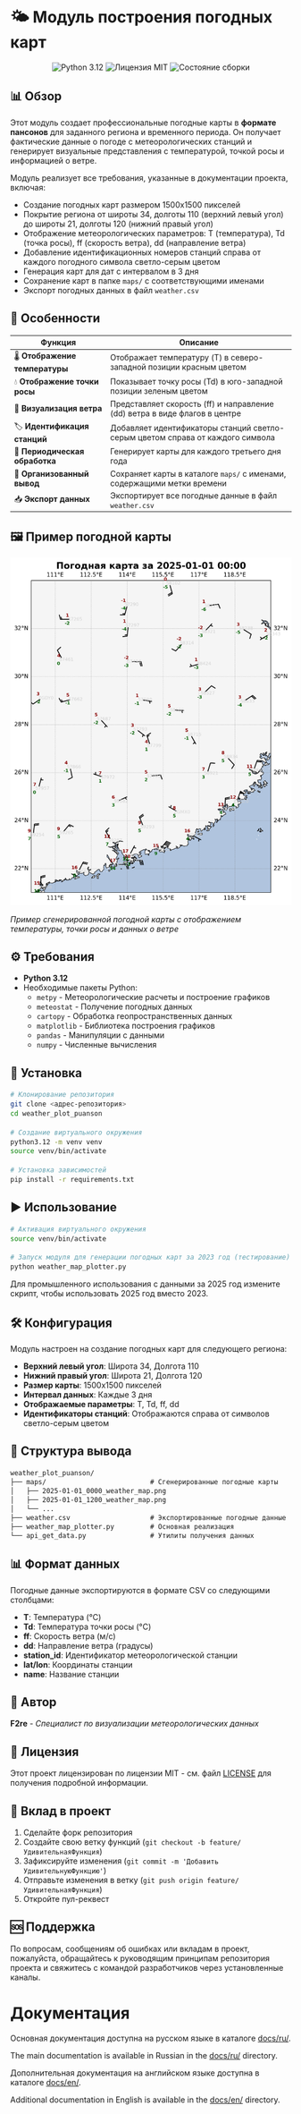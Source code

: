 # 🌤️ Модуль построения погодных карт

<p align="center">
  <img src="https://img.shields.io/badge/Python-3.12-blue.svg?style=flat-square&logo=python" alt="Python 3.12">
  <img src="https://img.shields.io/badge/Лицензия-MIT-green.svg?style=flat-square" alt="Лицензия MIT">
  <img src="https://img.shields.io/badge/Состояние-Стабильное-brightgreen.svg?style=flat-square" alt="Состояние сборки">
</p>

## 📊 Обзор

Этот модуль создает профессиональные погодные карты в **формате пансонов** для заданного региона и временного периода. Он получает фактические данные о погоде с метеорологических станций и генерирует визуальные представления с температурой, точкой росы и информацией о ветре.

Модуль реализует все требования, указанные в документации проекта, включая:
- Создание погодных карт размером 1500x1500 пикселей
- Покрытие региона от широты 34, долготы 110 (верхний левый угол) до широты 21, долготы 120 (нижний правый угол)
- Отображение метеорологических параметров: T (температура), Td (точка росы), ff (скорость ветра), dd (направление ветра)
- Добавление идентификационных номеров станций справа от каждого погодного символа светло-серым цветом
- Генерация карт для дат с интервалом в 3 дня
- Сохранение карт в папке `maps/` с соответствующими именами
- Экспорт погодных данных в файл `weather.csv`

## 🎯 Особенности

| Функция | Описание |
|--------|-------------|
| 🌡️ **Отображение температуры** | Отображает температуру (T) в северо-западной позиции красным цветом |
| 💧 **Отображение точки росы** | Показывает точку росы (Td) в юго-западной позиции зеленым цветом |
| 💨 **Визуализация ветра** | Представляет скорость (ff) и направление (dd) ветра в виде флагов в центре |
| 🏷️ **Идентификация станций** | Добавляет идентификаторы станций светло-серым цветом справа от каждого символа |
| 📅 **Периодическая обработка** | Генерирует карты для каждого третьего дня года |
| 📁 **Организованный вывод** | Сохраняет карты в каталоге `maps/` с именами, содержащими метки времени |
| 📥 **Экспорт данных** | Экспортирует все погодные данные в файл `weather.csv` |

## 🖼️ Пример погодной карты

![Пример погодной карты](docs/images/weather_map_example.png)

*Пример сгенерированной погодной карты с отображением температуры, точки росы и данных о ветре*

## ⚙️ Требования

- **Python 3.12**
- Необходимые пакеты Python:
  - `metpy` - Метеорологические расчеты и построение графиков
  - `meteostat` - Получение погодных данных
  - `cartopy` - Обработка геопространственных данных
  - `matplotlib` - Библиотека построения графиков
  - `pandas` - Манипуляции с данными
  - `numpy` - Численные вычисления

## 🚀 Установка

```bash
# Клонирование репозитория
git clone <адрес-репозитория>
cd weather_plot_puanson

# Создание виртуального окружения
python3.12 -m venv venv
source venv/bin/activate

# Установка зависимостей
pip install -r requirements.txt
```

## ▶️ Использование

```bash
# Активация виртуального окружения
source venv/bin/activate

# Запуск модуля для генерации погодных карт за 2023 год (тестирование)
python weather_map_plotter.py
```

Для промышленного использования с данными за 2025 год измените скрипт, чтобы использовать 2025 год вместо 2023.

## 🛠️ Конфигурация

Модуль настроен на создание погодных карт для следующего региона:
- **Верхний левый угол**: Широта 34, Долгота 110
- **Нижний правый угол**: Широта 21, Долгота 120
- **Размер карты**: 1500x1500 пикселей
- **Интервал данных**: Каждые 3 дня
- **Отображаемые параметры**: T, Td, ff, dd
- **Идентификаторы станций**: Отображаются справа от символов светло-серым цветом

## 📁 Структура вывода

```
weather_plot_puanson/
├── maps/                          # Сгенерированные погодные карты
│   ├── 2025-01-01_0000_weather_map.png
│   ├── 2025-01-01_1200_weather_map.png
│   └── ...
├── weather.csv                    # Экспортированные погодные данные
├── weather_map_plotter.py         # Основная реализация
└── api_get_data.py                # Утилиты получения данных
```

## 📊 Формат данных

Погодные данные экспортируются в формате CSV со следующими столбцами:
- **T**: Температура (°C)
- **Td**: Температура точки росы (°C)
- **ff**: Скорость ветра (м/с)
- **dd**: Направление ветра (градусы)
- **station_id**: Идентификатор метеорологической станции
- **lat/lon**: Координаты станции
- **name**: Название станции

## 👥 Автор

**F2re** - *Специалист по визуализации метеорологических данных*

## 📄 Лицензия

Этот проект лицензирован по лицензии MIT - см. файл [LICENSE](LICENSE) для получения подробной информации.

## 🤝 Вклад в проект

1. Сделайте форк репозитория
2. Создайте свою ветку функций (`git checkout -b feature/УдивительнаяФункция`)
3. Зафиксируйте изменения (`git commit -m 'Добавить УдивительнуюФункцию'`)
4. Отправьте изменения в ветку (`git push origin feature/УдивительнаяФункция`)
5. Откройте пул-реквест

## 🆘 Поддержка

По вопросам, сообщениям об ошибках или вкладам в проект, пожалуйста, обращайтесь к руководящим принципам репозитория проекта и свяжитесь с командой разработчиков через установленные каналы.

# Документация

Основная документация доступна на русском языке в каталоге [docs/ru/](docs/ru/).

The main documentation is available in Russian in the [docs/ru/](docs/ru/) directory.

Дополнительная документация на английском языке доступна в каталоге [docs/en/](docs/en/).

Additional documentation in English is available in the [docs/en/](docs/en/) directory.